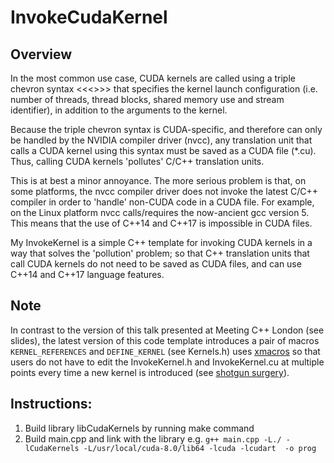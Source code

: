 # InvokeCudaKernel

## Overview
In the most common use case, CUDA kernels are called using a triple chevron syntax <<<>>> that specifies the kernel launch configuration (i.e. number of threads, thread blocks, shared memory use and stream identifier), in addition to the arguments to the kernel.

Because the triple chevron syntax is CUDA-specific, and therefore can only be handled by the NVIDIA compiler driver (nvcc), any translation unit that calls a CUDA kernel using this syntax must be saved as a CUDA file (*.cu). Thus, calling CUDA kernels 'pollutes' C/C++ translation units.

This is at best a minor annoyance. The more serious problem is that, on some platforms, the nvcc compiler driver does not invoke the latest C/C++ compiler in order to 'handle' non-CUDA code in a CUDA file. For example, on the Linux platform nvcc calls/requires the now-ancient gcc version 5. This means that the use of C++14 and C++17 is impossible in CUDA files.

My InvokeKernel is a simple C++ template for invoking CUDA kernels in a way that solves the 'pollution' problem; so that C++ translation units that call CUDA kernels do not need to be saved as CUDA files, and can use C++14 and C++17 language features. 

## Note
In contrast to the version of this talk presented at Meeting C++ London (see slides), the latest version of this code template introduces a pair of macros `KERNEL_REFERENCES` and `DEFINE_KERNEL` (see Kernels.h) uses [xmacros](https://en.wikipedia.org/wiki/X_Macro) so that users do not have to edit the InvokeKernel.h and InvokeKernel.cu at multiple points every time a new kernel is introduced (see [shotgun surgery](https://en.wikipedia.org/wiki/Shotgun_surgery)).

## Instructions:
1. Build library libCudaKernels by running make command
2. Build main.cpp and link with the library e.g. `g++ main.cpp -L./ -lCudaKernels -L/usr/local/cuda-8.0/lib64 -lcuda -lcudart  -o prog`

